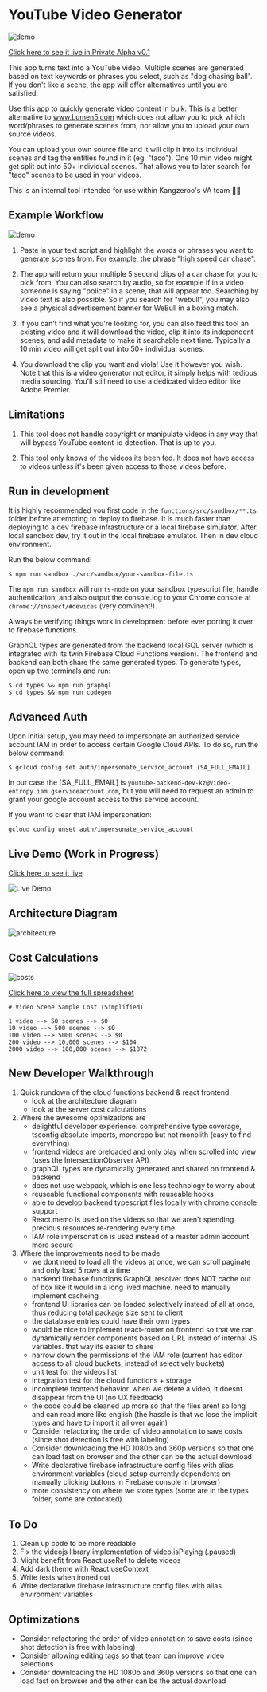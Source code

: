 # YouTube Video Generator

![demo](./assets/readme-image.jpg)

[Click here to see it live in Private Alpha v0.1](https://video-entropy.web.app/)

This app turns text into a YouTube video. Multiple scenes are generated based on text keywords or phrases you select, such as "dog chasing ball". If you don't like a scene, the app will offer alternatives until you are satisfied. 

Use this app to quickly generate video content in bulk. This is a better alternative to www.Lumen5.com which does not allow you to pick which word/phrases to generate scenes from, nor allow you to upload your own source videos.

You can upload your own source file and it will clip it into its individual scenes and tag the entities found in it (eg. "taco"). One 10 min video might get split out into 50+ individual scenes. That allows you to later search for "taco" scenes to be used in your videos.

This is an internal tool intended for use within Kangzeroo's VA team 💅💪


## Example Workflow

![demo](./assets/film-reel.jpg)


1. Paste in your text script and highlight the words or phrases you want to generate scenes from. For example, the phrase "high speed car chase".

2. The app will return your multiple 5 second clips of a car chase for you to pick from. You can also search by audio, so for example if in a video someone is saying "police" in a scene, that will appear too. Searching by video text is also possible. So if you search for "webull", you may also see a physical advertisement banner for WeBull in a boxing match.

3. If you can't find what you're looking for, you can also feed this tool an existing video and it will download the video, clip it into its independent scenes, and add metadata to make it searchable next time. Typically a 10 min video will get split out into 50+ individual scenes.

4. You download the clip you want and viola! Use it however you wish. Note that this is a video generator not editor, it simply helps with tedious media sourcing. You'll still need to use a dedicated video editor like Adobe Premier.

## Limitations

1. This tool does not handle copyright or manipulate videos in any way that will bypass YouTube content-id detection. That is up to you.

2. This tool only knows of the videos its been fed. It does not have access to videos unless it's been given access to those videos before.

## Run in development
It is highly recommended you first code in the `functions/src/sandbox/**.ts` folder before attempting to deploy to firebase. It is much faster than deploying to a dev firebase infrastructure or a local firebase simulator. After local sandbox dev, try it out in the local firebase emulator. Then in dev cloud environment.

Run the below command:
```
$ npm run sandbox ./src/sandbox/your-sandbox-file.ts
```

The `npm run sandbox` will run `ts-node` on your sandbox typescript file, handle authentication, and also output the console.log to your Chrome console at `chrome://inspect/#devices` (very convinent!).

Always be verifying things work in development before ever porting it over to firebase functions.

GraphQL types are generated from the backend local GQL server (which is integrated with its twin Firebase Cloud Functions version). The frontend and backend can both share the same generated types. To generate types, open up two terminals and run:

```
$ cd types && npm run graphql
$ cd types && npm run codegen
```

## Advanced Auth
Upon initial setup, you may need to impersonate an authorized service account IAM in order to access certain Google Cloud APIs. To do so, run the below command:

```
$ gcloud config set auth/impersonate_service_account [SA_FULL_EMAIL]
```

In our case the [SA_FULL_EMAIL] is `youtube-backend-dev-kz@video-entropy.iam.gserviceaccount.com`, but you will need to request an admin to grant your google account access to this service account.

If you want to clear that IAM impersonation:
```
gcloud config unset auth/impersonate_service_account
```


## Live Demo (Work in Progress)

[Click here to see it live](https://video-entropy.web.app/)

![Live Demo](https://firebasestorage.googleapis.com/v0/b/video-entropy.appspot.com/o/public-assets%2Fdemos%2Fdemo-video-generator.gif?alt=media&token=2272ffae-7511-4761-8f05-2a7c09d243a0)

## Architecture Diagram

![architecture](./assets/architecture-diagram.jpg)

## Cost Calculations

![costs](./assets/cost-calculations.jpg)

[Click here to view the full spreadsheet](https://docs.google.com/spreadsheets/d/1PahIgWfpDr5yOXBfUPKXhtOMWBgpnYiYYs2ABJZMHBc/edit?usp=sharing)

```
# Video Scene Sample Cost (Simplified)

1 video --> 50 scenes --> $0
10 video --> 500 scenes --> $0
100 video --> 5000 scenes --> $0
200 video --> 10,000 scenes --> $104
2000 video --> 100,000 scenes --> $1872
```

## New Developer Walkthrough
1. Quick rundown of the cloud functions backend & react frontend
    - look at the architecture diagram
    - look at the server cost calculations
2. Where the awesome optimizations are
    - delightful developer experience. comprehensive type coverage, tsconfig absolute imports, monorepo but not monolith (easy to find everything)
    - frontend videos are preloaded and only play when scrolled into view (uses the IntersectionObserver API)
    - graphQL types are dynamically generated and shared on frontend & backend
    - does not use webpack, which is one less technology to worry about
    - reuseable functional components with reuseable hooks
    - able to develop backend typescript files locally with chrome console support
    - React.memo is used on the videos so that we aren't spending precious resources re-rendering every time
    - IAM role impersonation is used instead of a master admin account. more secure
3. Where the improvements need to be made
    - we dont need to load all the videos at once, we can scroll paginate and only load 5 rows at a time
    - backend firebase functions GraphQL resolver does NOT cache out of box like it would in a long lived machine. need to manually implement cacheing
    - frontend UI libraries can be loaded selectively instead of all at once, thus reducing total package size sent to client
    - the database entries could have their own types
    - would be nice to implement react-router on frontend so that we can dynamically render components based on URL instead of internal JS variables. that way its easier to share
    - narrow down the permissions of the IAM role (current has editor access to all cloud buckets, instead of selectively buckets)
    - unit test for the videos list
    - integration test for the cloud functions + storage
    - incomplete frontend behavior. when we delete a video, it doesnt disappear from the UI (no UX feedback)
    - the code could be cleaned up more so that the files arent so long and can read more like english (the hassle is that we lose the implicit types and have to import it all over again)
    - Consider refactoring the order of video annotation to save costs (since shot detection is free with labeling)
    - Consider downloading the HD 1080p and 360p versions so that one can load fast on browser and the other can be the actual download
    - Write declarative firebase infrastructure config files with alias environment variables (cloud setup currently dependents on manually clicking buttons in Firebase console in browser)
    - more consistency on where we store types (some are in the types folder, some are colocated)

## To Do
1. Clean up code to be more readable
2. Fix the videojs library implementation of video.isPlaying (.paused)
4. Might benefit from React.useRef to delete videos
3. Add dark theme with React.useContext
3. Write tests when ironed out
2. Write declarative firebase infrastructure config files with alias environment variables
## Optimizations
- Consider refactoring the order of video annotation to save costs (since shot detection is free with labeling)
- Consider allowing editing tags so that team can improve video selections
- Consider downloading the HD 1080p and 360p versions so that one can load fast on browser and the other can be the actual download